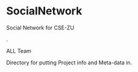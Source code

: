 # SocialNetwork
Social Network for CSE-ZU


.


ALL Team

Directory for putting Project info and Meta-data in.